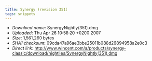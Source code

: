 ```yaml
---
title: Synergy (revision 351)
tags: snippets
---
```


-   _Download name_: SynergyNightly(351).dmg
-   _Uploaded_: Thu Apr 26 10:58:20 +0200 2007
-   _Size_: 1,561,260 bytes
-   _SHA1 checksum_: 09cda47a96ae3bbe25011b088d26894958a2e0c3
-   _Direct link_: <http://www.wincent.com/a/products/synergy-classic/download/nightlies/SynergyNightly(351).dmg>
